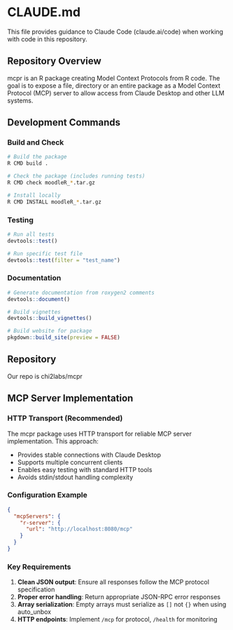 # CLAUDE.md

This file provides guidance to Claude Code (claude.ai/code) when working with code in this repository.

## Repository Overview

mcpr is an  R package creating Model Context Protocols from R code.  The goal is to expose a file, directory or an entire package as a Model Context Protocol (MCP) server to allow access from Claude Desktop and other LLM systems.

## Development Commands

### Build and Check
```bash
# Build the package
R CMD build .

# Check the package (includes running tests)
R CMD check moodleR_*.tar.gz

# Install locally
R CMD INSTALL moodleR_*.tar.gz
```

### Testing
```r
# Run all tests
devtools::test()

# Run specific test file
devtools::test(filter = "test_name")
```

### Documentation
```r
# Generate documentation from roxygen2 comments
devtools::document()

# Build vignettes
devtools::build_vignettes()

# Build website for package
pkgdown::build_site(preview = FALSE)
```
## Repository
Our repo is chi2labs/mcpr

## MCP Server Implementation

### HTTP Transport (Recommended)
The mcpr package uses HTTP transport for reliable MCP server implementation. This approach:
- Provides stable connections with Claude Desktop
- Supports multiple concurrent clients
- Enables easy testing with standard HTTP tools
- Avoids stdin/stdout handling complexity

### Configuration Example
```json
{
  "mcpServers": {
    "r-server": {
      "url": "http://localhost:8080/mcp"
    }
  }
}
```

### Key Requirements
1. **Clean JSON output**: Ensure all responses follow the MCP protocol specification
2. **Proper error handling**: Return appropriate JSON-RPC error responses
3. **Array serialization**: Empty arrays must serialize as `[]` not `{}` when using auto_unbox
4. **HTTP endpoints**: Implement `/mcp` for protocol, `/health` for monitoring
